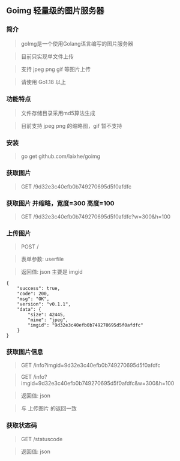 ## Goimg 轻量级的图片服务器

### 简介
> goImg是一个使用Golang语言编写的图片服务器

> 目前只实现单文件上传

> 支持 jpeg png gif 等图片上传

> 请使用 Go1.18 以上

### 功能特点
> 文件存储目录采用md5算法生成

> 目前支持 jpeg png 的缩略图，gif 暂不支持

### 安装
> go get github.com/laixhe/goimg

### 获取图片
> GET /9d32e3c40efb0b749270695d5f0afdfc


### 获取图片 并缩略，宽度=300 高度=100
> GET /9d32e3c40efb0b749270695d5f0afdfc?w=300&h=100

### 上传图片
> POST  /

> 表单参数: userfile

> 返回值: json 主要是 imgid

```
{
	"success": true,
	"code": 200,
	"msg": "OK",
	"version": "v0.1.1",
	"data": {
		"size": 42445,
		"mime": "jpeg",
		"imgid": "9d32e3c40efb0b749270695d5f0afdfc"
	}
}
```

### 获取图片信息
> GET /info?imgid=9d32e3c40efb0b749270695d5f0afdfc

> GET /info?imgid=9d32e3c40efb0b749270695d5f0afdfc&w=300&h=100

> 返回值: json

> 与 上传图片 的返回一致

### 获取状态码
> GET /statuscode

> 返回值: json